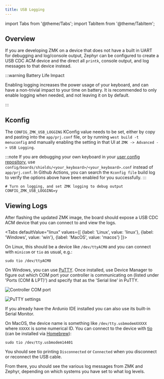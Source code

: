 ```yaml
---
title: USB Logging
---
```


import Tabs from '@theme/Tabs';
import TabItem from '@theme/TabItem';

## Overview

If you are developing ZMK on a device that does not have a built in UART for debugging and log/console output,
Zephyr can be configured to create a USB CDC ACM device and the direct all `printk`, console output, and log
messages to that device instead.

:::warning Battery Life Impact

Enabling logging increases the power usage of your keyboard, and can have a non-trivial impact to your time on battery.
It is recommended to only enable logging when needed, and not leaving it on by default.

:::

## Kconfig

The `CONFIG_ZMK_USB_LOGGING` KConfig value needs to be set, either by copy and pasting into the `app/prj.conf` file, or by running
`west build -t menuconfig` and manually enabling the setting in that UI at `ZMK -> Advanced -> USB Logging`.

:::note
If you are debugging your own keyboard in your [user config repository](./user-setup.md), use
`config/boards/shields/<your_keyboard>/<your_keyboard>.conf` instead of `app/prj.conf`. In Github
Actions, you can search the `Kconfig file` build log to verify the options above have been enabled
for you successfully.
:::

```
# Turn on logging, and set ZMK logging to debug output
CONFIG_ZMK_USB_LOGGING=y
```

## Viewing Logs

After flashing the updated ZMK image, the board should expose a USB CDC ACM device that you can connect to and view the logs.

<Tabs
defaultValue="linux"
values={[
{label: 'Linux', value: 'linux'},
{label: 'Windows', value: 'win'},
{label: 'MacOS', value: 'macos'}
]}>
<TabItem value="linux">

On Linux, this should be a device like `/dev/ttyACM0` and you can connect with `minicom` or `tio` as usual, e.g.:

```
sudo tio /dev/ttyACM0
```

</TabItem>
<TabItem value="win">

On Windows, you can use [PuTTY](https://www.putty.org/). Once installed, use Device Manager to figure out which COM port your controller is communicating on (listed under 'Ports (COM & LPT)') and specify that as the 'Serial line' in PuTTY.

![Controller COM port](../assets/usb-logging/com.jpg)

![PuTTY settings](../assets/usb-logging/putty.jpg)

If you already have the Ardunio IDE installed you can also use its built-in Serial Monitor.

</TabItem>
<TabItem value="macos">

On MacOS, the device name is something like `/dev/tty.usbmodemXXXXX` where `XXXXX` is some numerical ID.
You can connect to the device with [tio](https://tio.github.io/) (can be installed via [Homebrew](https://formulae.brew.sh/formula/tio)):

```
sudo tio /dev/tty.usbmodem14401
```

You should see tio printing `Disconnected` or `Connected` when you disconnect or reconnect the USB cable.
</TabItem>
</Tabs>

From there, you should see the various log messages from ZMK and Zephyr, depending on which systems you have set to what log levels.
